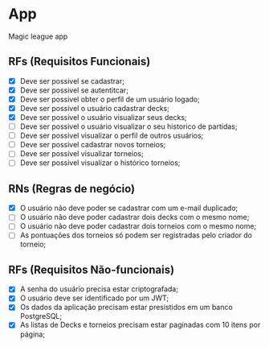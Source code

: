 # App

Magic league app

## RFs (Requisitos Funcionais)

- [x] Deve ser possivel se cadastrar;
- [x] Deve ser possivel se autentitcar;
- [x] Deve ser possivel obter o perfil de um usuário logado;
- [x] Deve ser possivel o usuário cadastrar decks;
- [x] Deve ser possivel o usuário visualizar seus decks;
- [ ] Deve ser possivel o usuário visualizar o seu historico de partidas;
- [ ] Deve ser possivel visualizar o perfil de outros usuários;
- [ ] Deve ser possivel cadastrar novos torneios;
- [ ] Deve ser possivel visualizar torneios;
- [ ] Deve ser possivel visualizar o histórico torneios;

## RNs (Regras de negócio)

- [x] O usuário não deve poder se cadastrar com um e-mail duplicado;
- [ ] O usuário não deve poder cadastrar dois decks com o mesmo nome;
- [ ] O usuário não deve poder cadastrar dois torneios com o mesmo nome;
- [ ] As pontuações dos torneios só podem ser registradas pelo criador do torneio;

## RFs (Requisitos Não-funcionais)

- [x] A senha do usuário precisa estar criptografada;
- [x] O usuário deve ser identificado por um JWT;
- [x] Os dados da aplicação precisam estar presistidos em um banco PostgreSQL;
- [x] As listas de Decks e torneios precisam estar paginadas com 10 itens por página;